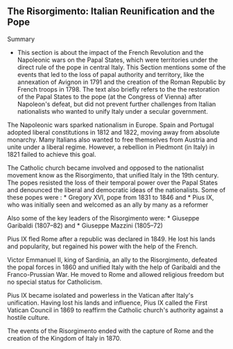 ## The Risorgimento: Italian Reunification and the Pope

 Summary
- This section is about the impact of the French Revolution and the Napoleonic wars on the Papal States, which were territories under the direct rule of the pope in central Italy. This Section mentions some of the events that led to the loss of papal authority and territory, like the annexation of Avignon in 1791 and the creation of the Roman Republic by French troops in 1798. The text also briefly refers to the the restoration of the Papal States to the pope (at the Congress of Vienna) after Napoleon's defeat, but did not prevent further challenges from Italian nationalists who wanted to unify Italy under a secular government.


The Napoleonic wars sparked nationalism in Europe. Spain and Portugal adopted liberal constitutions in 1812 and 1822, moving away from absolute monarchy. Many Italians also wanted to free themselves from Austria and unite under a liberal regime. However, a rebellion in Piedmont (in Italy) in 1821 failed to achieve this goal.



The Catholic church became involved and opposed to the nationalist movement know as the Risorgimento, that unified Italy in the 19th century. The popes resisted the loss of their temporal power over the Papal States and denounced the liberal and democratic ideas of the nationalists. Some of these popes were :
    * Gregory XVI, pope from 1831 to 1846 and
    * Pius IX, who was initially seen and welcomed as an ally by many as a reformer
    
Also some of the key leaders of the Risorgimento were:
    * Giuseppe Garibaldi (1807–82) and 
    * Giuseppe Mazzini (1805–72) 


Pius IX fled Rome after a republic was declared in 1849. He lost his lands and popularity, but regained his power with the help of the French. 

Victor Emmanuel II, king of Sardinia, an ally to the Risorgimento, defeated the popal forces in 1860 and unified Italy with the help of Garibaldi and the Franco-Prussian War. He moved to Rome and allowed religious freedom but no special status for Catholicism.

Pius IX became isolated and powerless in the Vatican after Italy's unification. Having lost his lands and influence, Pius IX called the First Vatican Council in 1869 to reaffirm the Catholic church's authority against a hostile culture.

The events of the Risorgimento ended with the capture of Rome and the creation of the Kingdom of Italy in 1870.





